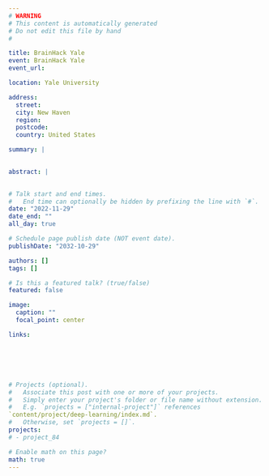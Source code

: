 ```yaml
---
# WARNING
# This content is automatically generated
# Do not edit this file by hand
#

title: BrainHack Yale
event: BrainHack Yale
event_url: 

location: Yale University

address:
  street: 
  city: New Haven
  region: 
  postcode: 
  country: United States

summary: |
  

abstract: |
  

# Talk start and end times.
#   End time can optionally be hidden by prefixing the line with `#`.
date: "2022-11-29"
date_end: ""
all_day: true

# Schedule page publish date (NOT event date).
publishDate: "2032-10-29"

authors: []
tags: []

# Is this a featured talk? (true/false)
featured: false

image:
  caption: ""
  focal_point: center

links:






# Projects (optional).
#   Associate this post with one or more of your projects.
#   Simply enter your project's folder or file name without extension.
#   E.g. `projects = ["internal-project"]` references 
`content/project/deep-learning/index.md`.
#   Otherwise, set `projects = []`.
projects:
# - project_84

# Enable math on this page?
math: true
---
```


